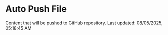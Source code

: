 # Auto Push File

Content that will be pushed to GitHub repository.
Last updated: 08/05/2025, 05:18:45 AM